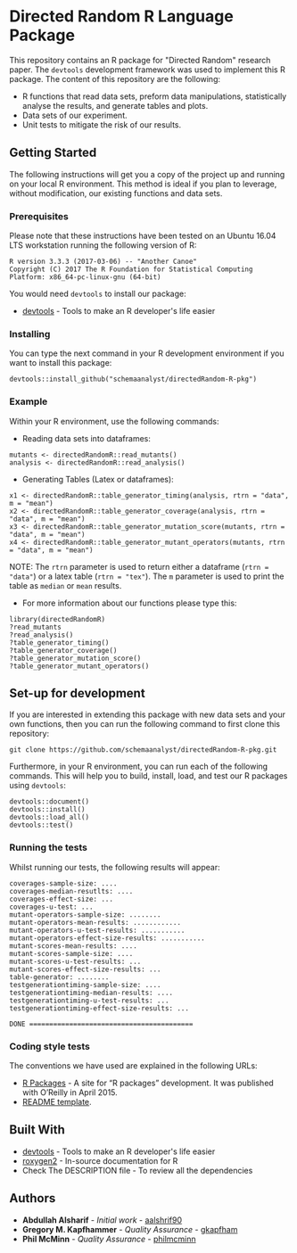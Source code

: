 # Directed Random R Language Package

This repository contains an R package for "Directed Random" research paper. The `devtools` development framework was used to implement this R package. The content of this repository are the following:

* R functions that read data sets, preform data manipulations, statistically analyse the results, and generate tables and plots.
* Data sets of our experiment.
* Unit tests to mitigate the risk of our results.

## Getting Started

The following instructions will get you a copy of the project up and running on your local R environment. This method is ideal if you plan to leverage, without modification, our existing functions and data sets.

### Prerequisites

Please note that these instructions have been tested on an Ubuntu 16.04 LTS workstation running the following version of R:

```shell
R version 3.3.3 (2017-03-06) -- "Another Canoe"
Copyright (C) 2017 The R Foundation for Statistical Computing
Platform: x86_64-pc-linux-gnu (64-bit)
```

You would need `devtools` to install our package:

* [devtools](https://github.com/hadley/devtools) - Tools to make an R developer's life easier

### Installing

You can type the next command in your R development environment if you want to install this package:

```shell
devtools::install_github("schemaanalyst/directedRandom-R-pkg")
```

### Example

Within your R environment, use the following commands:

* Reading data sets into dataframes:

```shell
mutants <- directedRandomR::read_mutants()
analysis <- directedRandomR::read_analysis()
```

* Generating Tables (Latex or dataframes):

```shell
x1 <- directedRandomR::table_generator_timing(analysis, rtrn = "data", m = "mean")
x2 <- directedRandomR::table_generator_coverage(analysis, rtrn = "data", m = "mean")
x3 <- directedRandomR::table_generator_mutation_score(mutants, rtrn = "data", m = "mean")
x4 <- directedRandomR::table_generator_mutant_operators(mutants, rtrn = "data", m = "mean")
```

NOTE: The `rtrn` parameter is used to return either a dataframe (`rtrn = "data"`) or a latex table (`rtrn = "tex"`). The `m` parameter is used to print the table as `median` or `mean` results.

* For more information about our functions please type this:

```shell
library(directedRandomR)
?read_mutants
?read_analysis()
?table_generator_timing()
?table_generator_coverage()
?table_generator_mutation_score()
?table_generator_mutant_operators()
```

## Set-up for development

If you are interested in extending this package with new data sets and your own functions, then you can run the
following command to first clone this repository:

```shell
git clone https://github.com/schemaanalyst/directedRandom-R-pkg.git
```

Furthermore, in your R environment, you can run each of the following commands. This will help you to build, install, load, and test our R packages using `devtools`:

```shell
devtools::document()
devtools::install()
devtools::load_all()
devtools::test()
```

### Running the tests

Whilst running our tests, the following results will appear:

```shell
coverages-sample-size: ....
coverages-median-resutlts: ....
coverages-effect-size: ...
coverages-u-test: ...
mutant-operators-sample-size: ........
mutant-operators-mean-results: ............
mutant-operators-u-test-results: ...........
mutant-operators-effect-size-results: ...........
mutant-scores-mean-results: ....
mutant-scores-sample-size: ....
mutant-scores-u-test-results: ...
mutant-scores-effect-size-results: ...
table-generator: ........
testgenerationtiming-sample-size: ....
testgenerationtiming-median-results: ....
testgenerationtiming-u-test-results: ...
testgenerationtiming-effect-size-results: ...

DONE =========================================
```

### Coding style tests

The conventions we have used are explained in the following URLs:

* [R Packages](http://r-pkgs.had.co.nz/) -  A site for “R packages” development. It was published with O’Reilly in April 2015.
* [README template](https://gist.github.com/PurpleBooth/109311bb0361f32d87a2).

## Built With

* [devtools](https://github.com/hadley/devtools) - Tools to make an R developer's life easier
* [roxygen2](https://cran.r-project.org/web/packages/roxygen2/vignettes/roxygen2.html) - In-source documentation for R
* Check The DESCRIPTION file - To review all the dependencies


## Authors

* **Abdullah Alsharif** - *Initial work* - [aalshrif90](https://github.com/aalshrif90)
* **Gregory M. Kapfhammer** - *Quality Assurance* - [gkapfham](https://github.com/gkapfham)
* **Phil McMinn** - *Quality Assurance* - [philmcminn](https://github.com/philmcminn)
